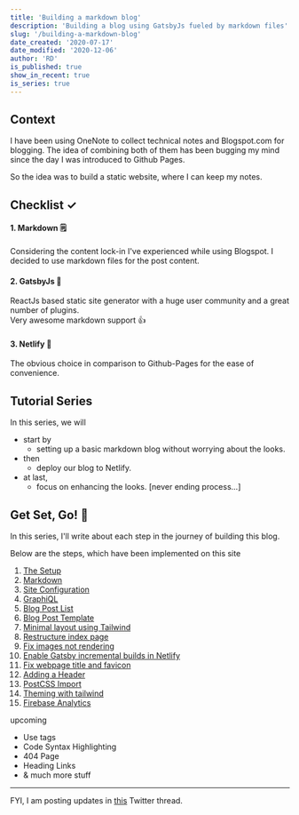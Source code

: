 ```yaml
---
title: 'Building a markdown blog'
description: 'Building a blog using GatsbyJs fueled by markdown files'
slug: '/building-a-markdown-blog'
date_created: '2020-07-17'
date_modified: '2020-12-06'
author: 'RD'
is_published: true
show_in_recent: true
is_series: true
---
```


## Context

I have been using OneNote to collect technical notes and Blogspot.com for blogging. The idea of combining both of them has been bugging my mind since the day I was introduced to Github Pages.

So the idea was to build a static website, where I can keep my notes.   

## Checklist ✓

#### 1. Markdown 🗒  
Considering the content lock-in I've experienced while using Blogspot. I decided to use markdown files for the post content.

#### 2.  GatsbyJs 🤩
ReactJs based static site generator with a huge user community and a great number of plugins.  
Very awesome markdown support 👍  

#### 3. Netlify 🙌
The obvious choice in comparison to Github-Pages for the ease of convenience.  

## Tutorial Series 

In this series, we will   
  - start by 
    - setting up a basic markdown blog without worrying about the looks.  
  - then 
    - deploy our blog to Netlify.  
  - at last, 
    - focus on enhancing the looks. [never ending process...]  

## Get Set, Go! 🚀  

In this series, I'll write about each step in the journey of building this blog.


Below are the steps, which have been implemented on this site 

1. [The Setup](/building-a-markdown-blog/setup)  
2. [Markdown](/building-a-markdown-blog/markdown)
3. [Site Configuration](/building-a-markdown-blog/site-configuration)
4. [GraphiQL](/building-a-markdown-blog/graphiql)
5. [Blog Post List](/building-a-markdown-blog/blog-post-list)
6. [Blog Post Template](/building-a-markdown-blog/blog-post-template)
7. [Minimal layout using Tailwind](/building-a-markdown-blog/layout-using-tailwind)
8. [Restructure index page](/building-a-markdown-blog/restructure-index-page)
9. [Fix images not rendering](/building-a-markdown-blog/fix-images-not-rendering)
10. [Enable Gatsby incremental builds in Netlify](/building-a-markdown-blog/enable-gatsby-incremental-builds-in-netlify)
11. [Fix webpage title and favicon](/building-a-markdown-blog/fix-webpage-title-and-favicon)
12. [Adding a Header](/building-a-markdown-blog/add-header)
13. [PostCSS Import](/building-a-markdown-blog/postcss-import)
14. [Theming with tailwind](/building-a-markdown-blog/theming-with-tailwind)
15. [Firebase Analytics](/building-a-markdown-blog/firebase-analytics)

upcoming

- Use tags
- Code Syntax Highlighting
- 404 Page
- Heading Links
- & much more stuff

---
 
FYI, I am posting updates in [this](https://twitter.com/raevilman/status/1284204852155830272?s=20) Twitter thread.    
